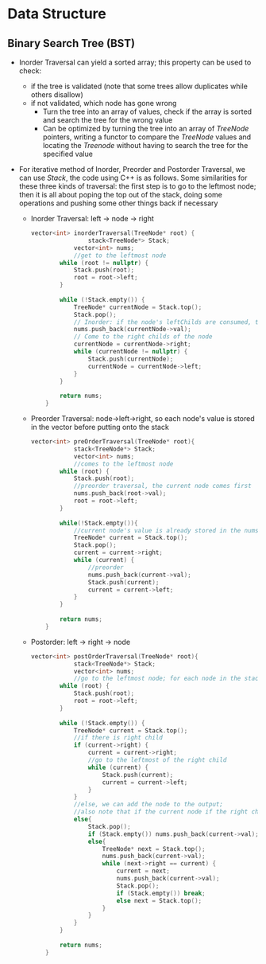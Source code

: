 # Data Structure

## Binary Search Tree (BST)

- Inorder Traversal can yield a sorted array; this property can be used to check:

  - if the tree is validated (note that some trees allow duplicates while others disallow)
  - if not validated, which node has gone wrong
    - Turn the tree into an array of values, check if the array is sorted and search the tree for the wrong value
    - Can be optimized by turning the tree into an array of *TreeNode* pointers, writing a functor to compare the *TreeNode* values and locating the *Treenode* without having to search the tree for the specified value

- For iterative method of Inorder, Preorder and Postorder Traversal, we can use *Stack*, the code using C++ is as follows. Some similarities for these three kinds of traversal: the first step is to go to the leftmost node; then it is all about poping the top out of the stack, doing some operations and pushing some other things back if necessary

  - Inorder Traversal: left -> node -> right

    ```c++
    vector<int> inorderTraversal(TreeNode* root) {
    				stack<TreeNode*> Stack;
        		vector<int> nums;
        		//get to the leftmost node
            while (root != nullptr) {
                Stack.push(root);
                root = root->left;
            }
            
            while (!Stack.empty()) {
                TreeNode* currentNode = Stack.top();
                Stack.pop();
                // Inorder: if the node's leftChilds are consumed, then it comes to the node itself
                nums.push_back(currentNode->val);
                // Come to the right childs of the node
                currentNode = currentNode->right;
                while (currentNode != nullptr) {
                    Stack.push(currentNode);
                    currentNode = currentNode->left;
                }
            }
            
            return nums;
        }
    ```

  - Preorder Traversal: node->left->right, so each node's value is stored in the vector before putting onto the stack

    ```c++
    vector<int> preOrderTraversal(TreeNode* root){
      			stack<TreeNode*> Stack;
        		vector<int> nums;
      			//comes to the leftmost node
            while (root) {
                Stack.push(root);
                //preorder traversal, the current node comes first
                nums.push_back(root->val);
                root = root->left;
            }
            
            while(!Stack.empty()){
                //current node's value is already stored in the nums vector
                TreeNode* current = Stack.top();
                Stack.pop();
                current = current->right;
                while (current) {
                    //preorder
                    nums.push_back(current->val);
                    Stack.push(current);
                    current = current->left;
                }
            }
            
            return nums;
        }
    ```
  
  - Postorder: left -> right -> node
  
    ```c++
    vector<int> postOrderTraversal(TreeNode* root){
      			stack<TreeNode*> Stack;
        		vector<int> nums;
      			//go to the leftmost node; for each node in the stack, the left child will come before the node
            while (root) {
                Stack.push(root);
                root = root->left;
            }
            
            while (!Stack.empty()) {
                TreeNode* current = Stack.top();
                //if there is right child
                if (current->right) {
                    current = current->right;
                    //go to the leftmost of the right child
                    while (current) {
                        Stack.push(current);
                        current = current->left;
                    }
                }
                //else, we can add the node to the output;
                //also note that if the current node if the right child of the previous node, we can add the chain to the output as well
                else{
                    Stack.pop();
                    if (Stack.empty()) nums.push_back(current->val);
                    else{
                        TreeNode* next = Stack.top();
                        nums.push_back(current->val);
                        while (next->right == current) {
                            current = next;
                            nums.push_back(current->val);
                            Stack.pop();
                            if (Stack.empty()) break;
                            else next = Stack.top();
                        }
                    }
                }
            }
            
            return nums;
        }
    ```